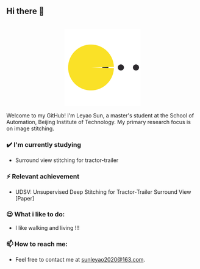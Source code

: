 <!--
**qwersunny-111/qwersunny-111** is a ✨ _special_ ✨ repository because its `README.md` (this file) appears on your GitHub profile.

Here are some ideas to get you started:

- 🔭 I’m currently working on ...
- 🌱 I’m currently learning ...
- 👯 I’m looking to collaborate on ...
- 🤔 I’m looking for help with ...
- 💬 Ask me about ...
- 📫 How to reach me: ...
- 😄 Pronouns: ...
- ⚡ Fun fact: ...

### 💡 Goals for 2020:
- Finish my first app on android and publish it on play store
- Learn the basics of JavaScript, TypeScript
- Become skilled in Java, kotlin
- Grow as a person
-->

## Hi there 👋
<div align="center">
	<br>
	<img src="https://raw.githubusercontent.com/Aniket965/Aniket965/master/pacman.svg?sanitize=true" width="200" height="200">
</div>

Welcome to my GitHub! I'm Leyao Sun, a master's student at the School of Automation, Beijing Institute of Technology. My primary research focus is on image stitching.

### ✔️ I'm currently studying
- Surround view stitching for tractor-trailer

### ⚡ Relevant achievement
- UDSV: Unsupervised Deep Stitching for Tractor-Trailer Surround View [Paper]

### 😍 What i like to do:
- I like walking and living !!!

### 📫 How to reach me:
- Feel free to contact me at sunleyao2020@163.com.
